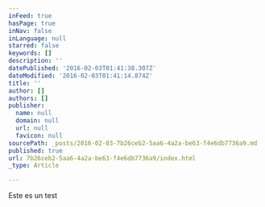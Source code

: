 ```yaml
---
inFeed: true
hasPage: true
inNav: false
inLanguage: null
starred: false
keywords: []
description: ''
datePublished: '2016-02-03T01:41:38.307Z'
dateModified: '2016-02-03T01:41:14.874Z'
title: ''
author: []
authors: []
publisher:
  name: null
  domain: null
  url: null
  favicon: null
sourcePath: _posts/2016-02-03-7b26ceb2-5aa6-4a2a-be63-f4e6db7736a9.md
published: true
url: 7b26ceb2-5aa6-4a2a-be63-f4e6db7736a9/index.html
_type: Article

---
```

Este es un test